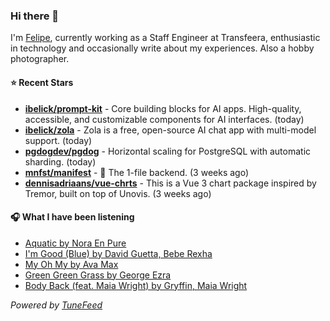 ### Hi there 👋

I'm [Felipe](https://felipevm.com), currently working as a Staff Engineer at Transfeera, enthusiastic in technology and occasionally write about my experiences. Also a hobby photographer.

#### ⭐ Recent Stars
- **[ibelick/prompt-kit](https://github.com/ibelick/prompt-kit)** - Core building blocks for AI apps.  High-quality, accessible, and customizable components for AI interfaces. (today)
- **[ibelick/zola](https://github.com/ibelick/zola)** - Zola is a free, open-source AI chat app with multi-model support. (today)
- **[pgdogdev/pgdog](https://github.com/pgdogdev/pgdog)** - Horizontal scaling for PostgreSQL with automatic sharding. (today)
- **[mnfst/manifest](https://github.com/mnfst/manifest)** - 🦚 The 1-file backend.  (3 weeks ago)
- **[dennisadriaans/vue-chrts](https://github.com/dennisadriaans/vue-chrts)** - This is a Vue 3 chart package inspired by Tremor, built on top of Unovis. (3 weeks ago)

#### 🎧 What I have been listening
- [Aquatic by Nora En Pure](https://open.spotify.com/track/4PJaGVVVYNSN9EZJmMLtfK)
- [I&#39;m Good (Blue) by David Guetta, Bebe Rexha](https://open.spotify.com/track/4uUG5RXrOk84mYEfFvj3cK)
- [My Oh My by Ava Max](https://open.spotify.com/track/377uEWjxVKksQDlwDqaIfx)
- [Green Green Grass by George Ezra](https://open.spotify.com/track/4N5s8lPTsjI9EGP7K4SXzB)
- [Body Back (feat. Maia Wright) by Gryffin, Maia Wright](https://open.spotify.com/track/1z1XegUChLLQfcbtIK8ABn)

_Powered by [TuneFeed](https://tunefeed.app?ref=github.com)_
